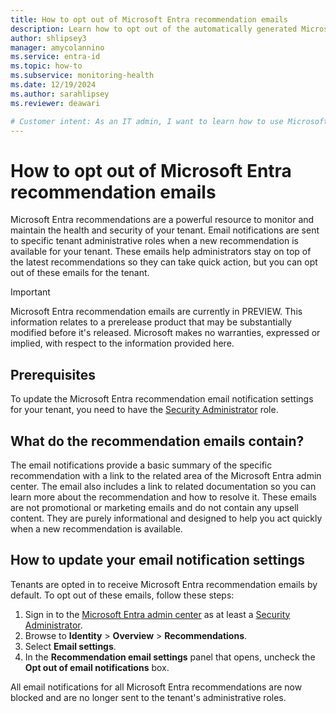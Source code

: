 ```yaml
---
title: How to opt out of Microsoft Entra recommendation emails
description: Learn how to opt out of the automatically generated Microsoft Entra recommendation email notifications for your tenant.
author: shlipsey3
manager: amycolannino
ms.service: entra-id
ms.topic: how-to
ms.subservice: monitoring-health
ms.date: 12/19/2024
ms.author: sarahlipsey
ms.reviewer: deawari

# Customer intent: As an IT admin, I want to learn how to use Microsoft Entra recommendations to monitor and improve the health of my tenant.
---
```


# How to opt out of Microsoft Entra recommendation emails

Microsoft Entra recommendations are a powerful resource to monitor and maintain the health and security of your tenant. Email notifications are sent to specific tenant administrative roles when a new recommendation is available for your tenant. These emails help administrators stay on top of the latest recommendations so they can take quick action, but you can opt out of these emails for the tenant.

> [!IMPORTANT]
> Microsoft Entra recommendation emails are currently in PREVIEW.
> This information relates to a prerelease product that may be substantially modified before it's released. Microsoft makes no warranties, expressed or implied, with respect to the information provided here.

## Prerequisites

To update the Microsoft Entra recommendation email notification settings for your tenant, you need to have the [Security Administrator](../role-based-access-control/permissions-reference.md#security-administrator) role.

## What do the recommendation emails contain?

The email notifications provide a basic summary of the specific recommendation with a link to the related area of the Microsoft Entra admin center. The email also includes a link to related documentation so you can learn more about the recommendation and how to resolve it. These emails are not promotional or marketing emails and do not contain any upsell content. They are purely informational and designed to help you act quickly when a new recommendation is available.

## How to update your email notification settings

Tenants are opted in to receive Microsoft Entra recommendation emails by default. To opt out of these emails, follow these steps:

1. Sign in to the [Microsoft Entra admin center](https://entra.microsoft.com) as at least a [Security Administrator](../role-based-access-control/permissions-reference.md#security-administrator).
1. Browse to **Identity** > **Overview** > **Recommendations**.
1. Select **Email settings**.
1. In the **Recommendation email settings** panel that opens, uncheck the **Opt out of email notifications** box.

All email notifications for all Microsoft Entra recommendations are now blocked and are no longer sent to the tenant's administrative roles.
